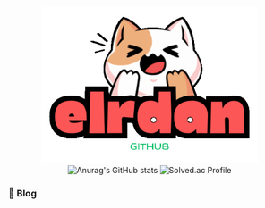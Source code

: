 <div align="center">
  <img src="https://raw.githubusercontent.com/elrdan/elrdan/main/elrdan-logo.gif" alt="Elrdan Logo" style="height: 280px;">
</div>

<div align="center">
  <img src="https://github-readme-stats.vercel.app/api?username=elrdan&show_icons=true&theme=radical" alt="Anurag's GitHub stats" style="height: 150px;">
  <img src="http://mazassumnida.wtf/api/v2/generate_badge?boj=seongo114" alt="Solved.ac Profile" style="height: 150px;">
</div>

### 📝 Blog

<div align="center">
<!--   <a href="https://elrdan.com" target="_blank" style="font-size: 20px; text-decoration: none; margin-left: 10px;">elrdan 블로그</a> -->
</div>
